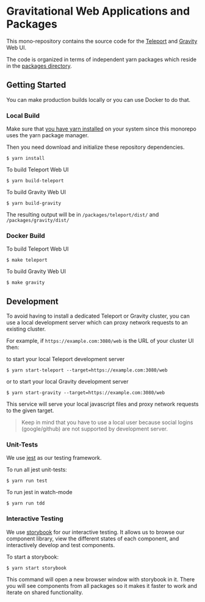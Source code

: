 
# Gravitational Web Applications and Packages

This mono-repository contains the source code for the
[Teleport](https://github.com/gravitational/teleport) and
[Gravity](https://github.com/gravitational/gravity) Web UI.

The code is organized in terms of independent yarn packages which reside in
the [packages directory](https://github.com/gravitational/webapps/tree/master/packages).

## Getting Started

You can make production builds locally or you can use Docker to do that.

### Local Build
Make sure that [you have yarn installed](https://yarnpkg.com/lang/en/docs/install/#debian-stable)
on your system since this monorepo uses the yarn package manager.

Then you need download and initialize these repository dependencies.

```
$ yarn install
```

To build Teleport Web UI

```
$ yarn build-teleport
```

To build Gravity Web UI

```
$ yarn build-gravity
```

The resulting output will be in `/packages/teleport/dist/` and `/packages/gravity/dist/`

### Docker Build

To build Teleport Web UI
```
$ make teleport
```

To build Gravity Web UI
```
$ make gravity
```

## Development
To avoid having to install a dedicated Teleport or Gravity cluster,
you can use a local development server which can proxy network requests
to an existing cluster.

For example, if `https://example.com:3080/web` is the URL of your cluster UI then:

to start your local Teleport development server

```
$ yarn start-teleport --target=https://example.com:3080/web
```

or to start your local Gravity development server
```
$ yarn start-gravity --target=https://example.com:3080/web
```

This service will serve your local javascript files and proxy network
requests to the given target.

> Keep in mind that you have to use a local user because social
logins (google/github) are not supported by development server.

### Unit-Tests

We use [jest](https://jestjs.io/) as our testing framework.

To run all jest unit-tests:
```
$ yarn run test
```

To run jest in watch-mode
```
$ yarn run tdd
```

### Interactive Testing

We use [storybook](https://storybook.js.org/) for our interactive testing.
It allows us to browse our component library, view the different states of
each component, and interactively develop and test components.

To start a storybook:
```
$ yarn start storybook
```

This command will open a new browser window with storybook in it. There
you will see components from all packages so it makes it faster to work
and iterate on shared functionality.